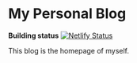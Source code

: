 # My Personal Blog

**Building status**
[![Netlify Status](https://api.netlify.com/api/v1/badges/20a1be20-d826-4a19-9b4b-770f05b94c25/deploy-status)](https://app.netlify.com/sites/jackbai/deploys)

This blog is the homepage of myself.
